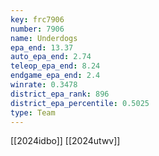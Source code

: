 ```yaml
---
key: frc7906
number: 7906
name: Underdogs
epa_end: 13.37
auto_epa_end: 2.74
teleop_epa_end: 8.24
endgame_epa_end: 2.4
winrate: 0.3478
district_epa_rank: 896
district_epa_percentile: 0.5025
type: Team
---
```

[[2024idbo]]
[[2024utwv]]
